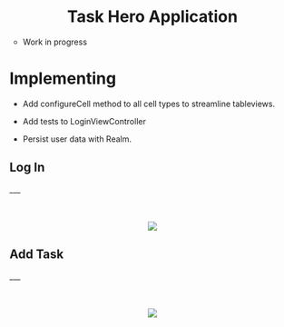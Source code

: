 <h1 align="center">Task Hero Application</h1>

<ul>
  <li type="circle">Work in progress </li>
</ul>


# Implementing 

- Add configureCell method to all cell types to streamline tableviews. 

- Add tests to LoginViewController

- Persist user data with Realm. 


<h2>Log In</h2>
___

<p align="center">
  <br><br>
  <img src="https://github.com/chriswebb09/taskhero/blob/master/login.jpg">
</p>



<h2>Add Task</h2>
___

<p align="center">
  <br><br>
  <img src="https://github.com/chriswebb09/taskhero/blob/master/task.jpg">
</p>
